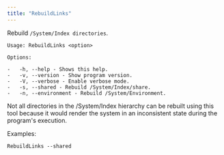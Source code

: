 ```yaml
---
title: "RebuildLinks"
---
```


Rebuild `/System/Index directories`.

```
Usage: RebuildLinks <option>

Options:

-   -h, --help - Shows this help.
-   -v, --version - Show program version.
-   -V, --verbose - Enable verbose mode.
-   -s, --shared - Rebuild /System/Index/share.
-   -n, --environment - Rebuild /System/Environment.
```

Not all directories in the /System/Index hierarchy can be rebuilt using
this tool because it would render the system in an inconsistent state
during the program's execution.

Examples:

    RebuildLinks --shared
